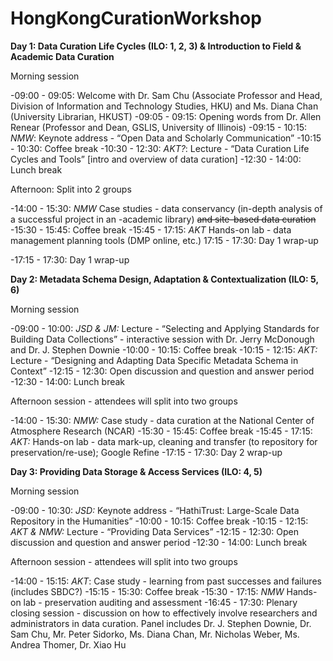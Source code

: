 HongKongCurationWorkshop
========================
**Day 1: Data Curation Life Cycles (ILO: 1, 2, 3) & Introduction to Field & Academic Data
Curation**

Morning session

-09:00 - 09:05: Welcome with Dr. Sam Chu (Associate Professor and Head, Division of Information and Technology Studies, HKU) and Ms. Diana Chan (University Librarian, HKUST)
-09:05 - 09:15: Opening words from Dr. Allen Renear (Professor and Dean, GSLIS, University of Illinois) 
-09:15 - 10:15: *NMW*: Keynote address - “Open Data and Scholarly Communication”
-10:15 - 10:30: Coffee break
-10:30 - 12:30: *AKT?*: Lecture - “Data Curation Life Cycles and Tools” [intro and overview of data curation]
-12:30 - 14:00: Lunch break

Afternoon: Split into 2 groups

-14:00 - 15:30: *NMW* Case studies - data conservancy (in-depth analysis of a successful project in an
-academic library) ~~and site-based data curation~~
-15:30 - 15:45: Coffee break
-15:45 - 17:15: *AKT* Hands-on lab - data management planning tools (DMP online, etc.) 17:15 - 17:30: Day 1 wrap-up

-17:15 - 17:30: Day 1 wrap-up

**Day 2: Metadata Schema Design, Adaptation & Contextualization (ILO: 5, 6)**

Morning session

-09:00 - 10:00: *JSD & JM:* Lecture - “Selecting and Applying Standards for Building Data Collections” - interactive session with Dr. Jerry McDonough and Dr. J. Stephen Downie
-10:00 - 10:15: Coffee break
-10:15 - 12:15: *AKT:* Lecture - “Designing and Adapting Data Specific Metadata Schema in Context” 
-12:15 - 12:30: Open discussion and question and answer period
-12:30 - 14:00: Lunch break

Afternoon session - attendees will split into two groups

-14:00 - 15:30: *NMW:* Case study - data curation at the National Center of Atmosphere Research (NCAR)
-15:30 - 15:45:  Coffee break
-15:45 - 17:15: *AKT:* Hands-on lab - data mark-up, cleaning and transfer (to repository for preservation/re-use); Google Refine
-17:15 - 17:30: Day 2 wrap-up

**Day 3: Providing Data Storage & Access Services (ILO: 4, 5)** 

Morning session

-09:00 - 10:30: *JSD:* Keynote address - “HathiTrust: Large-Scale Data Repository in the Humanities” 
-10:00 - 10:15: Coffee break
-10:15 - 12:15: *AKT & NMW:* Lecture - “Providing Data Services”
-12:15 - 12:30: Open discussion and question and answer period
-12:30 - 14:00: Lunch break

Afternoon session - attendees will split into two groups

-14:00 - 15:15: *AKT*: Case study - learning from past successes and failures (includes SBDC?)
-15:15 - 15:30: Coffee break
-15:30 - 17:15: *NMW* Hands-on lab - preservation auditing and assessment
-16:45 - 17:30: Plenary closing session - discussion on how to effectively involve researchers and administrators in data curation. Panel includes Dr. J. Stephen Downie, Dr. Sam Chu, Mr. Peter Sidorko, Ms. Diana Chan, Mr. Nicholas Weber, Ms. Andrea Thomer, Dr. Xiao Hu
